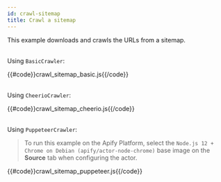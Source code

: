 ```yaml
---
id: crawl-sitemap
title: Crawl a sitemap
---
```


This example downloads and crawls the URLs from a sitemap.

<!--DOCUSAURUS_CODE_TABS-->

<!-- BasicCrawler -->
\
Using `BasicCrawler`:

{{#code}}crawl_sitemap_basic.js{{/code}}

<!-- CheerioCrawler -->
\
Using `CheerioCrawler`:

{{#code}}crawl_sitemap_cheerio.js{{/code}}

<!-- PuppeteerCrawler -->
\
Using `PuppeteerCrawler`:

 > To run this example on the Apify Platform, select the `Node.js 12 + Chrome on Debian (apify/actor-node-chrome)` 
 >base image on the **Source** tab when configuring the actor.

{{#code}}crawl_sitemap_puppeteer.js{{/code}}

<!--END_DOCUSAURUS_CODE_TABS-->
